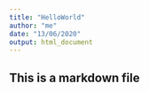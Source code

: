 ```yaml
---
title: "HelloWorld"
author: "me"
date: "13/06/2020"
output: html_document
---
```


## This is a markdown file
